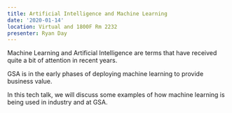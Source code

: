 ```yaml
---
title: Artificial Intelligence and Machine Learning
date: '2020-01-14'
location: Virtual and 1800F Rm 2232
presenter: Ryan Day
---
```


Machine Learning and Artificial Intelligence are terms that have received quite a bit of attention in recent years.

GSA is in the early phases of deploying machine learning to provide business value.

In this tech talk, we will discuss some examples of how machine learning is being used in industry and at GSA.
